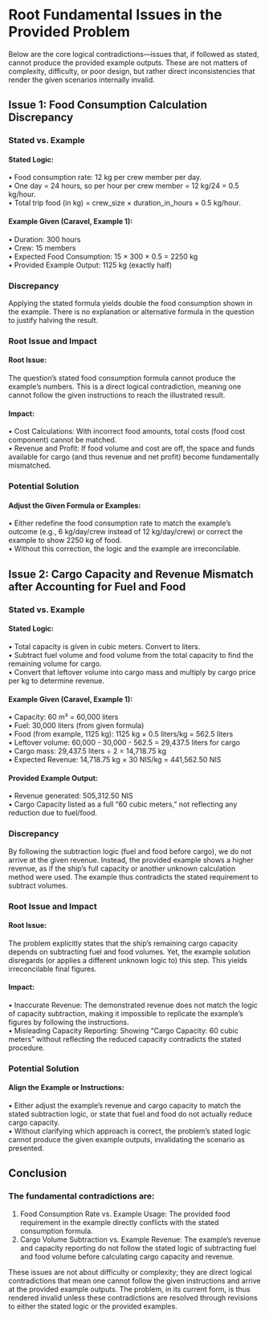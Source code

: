 # Root Fundamental Issues in the Provided Problem

Below are the core logical contradictions—issues that, if followed as stated, cannot produce the provided example outputs. These are not matters of complexity, difficulty, or poor design, but rather direct inconsistencies that render the given scenarios internally invalid.

## Issue 1: Food Consumption Calculation Discrepancy

### Stated vs. Example

#### Stated Logic:
• Food consumption rate: 12 kg per crew member per day.  
• One day = 24 hours, so per hour per crew member = 12 kg/24 = 0.5 kg/hour.  
• Total trip food (in kg) = crew_size × duration_in_hours × 0.5 kg/hour.  

#### Example Given (Caravel, Example 1):
• Duration: 300 hours  
• Crew: 15 members  
• Expected Food Consumption: 15 × 300 × 0.5 = 2250 kg  
• Provided Example Output: 1125 kg (exactly half)  

### Discrepancy

Applying the stated formula yields double the food consumption shown in the example. There is no explanation or alternative formula in the question to justify halving the result.

### Root Issue and Impact

#### Root Issue:
The question’s stated food consumption formula cannot produce the example’s numbers. This is a direct logical contradiction, meaning one cannot follow the given instructions to reach the illustrated result.

#### Impact:
• Cost Calculations: With incorrect food amounts, total costs (food cost component) cannot be matched.  
• Revenue and Profit: If food volume and cost are off, the space and funds available for cargo (and thus revenue and net profit) become fundamentally mismatched.

### Potential Solution

#### Adjust the Given Formula or Examples:
• Either redefine the food consumption rate to match the example’s outcome (e.g., 6 kg/day/crew instead of 12 kg/day/crew) or correct the example to show 2250 kg of food.  
• Without this correction, the logic and the example are irreconcilable.

## Issue 2: Cargo Capacity and Revenue Mismatch after Accounting for Fuel and Food

### Stated vs. Example

#### Stated Logic:
• Total capacity is given in cubic meters. Convert to liters.  
• Subtract fuel volume and food volume from the total capacity to find the remaining volume for cargo.  
• Convert that leftover volume into cargo mass and multiply by cargo price per kg to determine revenue.  

#### Example Given (Caravel, Example 1):
• Capacity: 60 m³ = 60,000 liters  
• Fuel: 30,000 liters (from given formula)  
• Food (from example, 1125 kg): 1125 kg × 0.5 liters/kg = 562.5 liters  
• Leftover volume: 60,000 - 30,000 - 562.5 = 29,437.5 liters for cargo  
• Cargo mass: 29,437.5 liters ÷ 2 = 14,718.75 kg  
• Expected Revenue: 14,718.75 kg × 30 NIS/kg = 441,562.50 NIS

#### Provided Example Output:
• Revenue generated: 505,312.50 NIS  
• Cargo Capacity listed as a full “60 cubic meters,” not reflecting any reduction due to fuel/food.

### Discrepancy

By following the subtraction logic (fuel and food before cargo), we do not arrive at the given revenue. Instead, the provided example shows a higher revenue, as if the ship’s full capacity or another unknown calculation method were used. The example thus contradicts the stated requirement to subtract volumes.

### Root Issue and Impact

#### Root Issue:
The problem explicitly states that the ship’s remaining cargo capacity depends on subtracting fuel and food volumes. Yet, the example solution disregards (or applies a different unknown logic to) this step. This yields irreconcilable final figures.

#### Impact:
• Inaccurate Revenue: The demonstrated revenue does not match the logic of capacity subtraction, making it impossible to replicate the example’s figures by following the instructions.  
• Misleading Capacity Reporting: Showing “Cargo Capacity: 60 cubic meters” without reflecting the reduced capacity contradicts the stated procedure.

### Potential Solution

#### Align the Example or Instructions:
• Either adjust the example’s revenue and cargo capacity to match the stated subtraction logic, or state that fuel and food do not actually reduce cargo capacity.  
• Without clarifying which approach is correct, the problem’s stated logic cannot produce the given example outputs, invalidating the scenario as presented.

## Conclusion

### The fundamental contradictions are:
1. Food Consumption Rate vs. Example Usage: The provided food requirement in the example directly conflicts with the stated consumption formula.  
2. Cargo Volume Subtraction vs. Example Revenue: The example’s revenue and capacity reporting do not follow the stated logic of subtracting fuel and food volume before calculating cargo capacity and revenue.  

These issues are not about difficulty or complexity; they are direct logical contradictions that mean one cannot follow the given instructions and arrive at the provided example outputs. The problem, in its current form, is thus rendered invalid unless these contradictions are resolved through revisions to either the stated logic or the provided examples.
